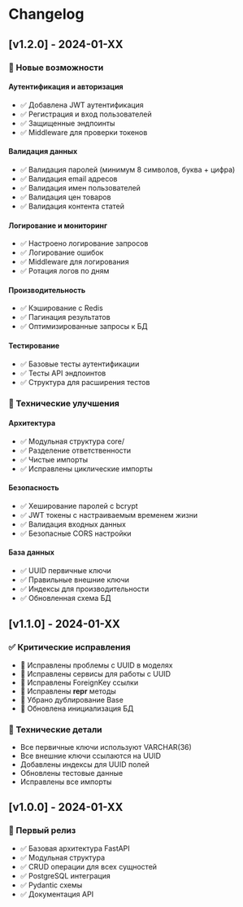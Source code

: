 # Changelog

## [v1.2.0] - 2024-01-XX

### 🚀 Новые возможности

#### Аутентификация и авторизация
- ✅ Добавлена JWT аутентификация
- ✅ Регистрация и вход пользователей
- ✅ Защищенные эндпоинты
- ✅ Middleware для проверки токенов

#### Валидация данных
- ✅ Валидация паролей (минимум 8 символов, буква + цифра)
- ✅ Валидация email адресов
- ✅ Валидация имен пользователей
- ✅ Валидация цен товаров
- ✅ Валидация контента статей

#### Логирование и мониторинг
- ✅ Настроено логирование запросов
- ✅ Логирование ошибок
- ✅ Middleware для логирования
- ✅ Ротация логов по дням

#### Производительность
- ✅ Кэширование с Redis
- ✅ Пагинация результатов
- ✅ Оптимизированные запросы к БД

#### Тестирование
- ✅ Базовые тесты аутентификации
- ✅ Тесты API эндпоинтов
- ✅ Структура для расширения тестов

### 🔧 Технические улучшения

#### Архитектура
- ✅ Модульная структура core/
- ✅ Разделение ответственности
- ✅ Чистые импорты
- ✅ Исправлены циклические импорты

#### Безопасность
- ✅ Хеширование паролей с bcrypt
- ✅ JWT токены с настраиваемым временем жизни
- ✅ Валидация входных данных
- ✅ Безопасные CORS настройки

#### База данных
- ✅ UUID первичные ключи
- ✅ Правильные внешние ключи
- ✅ Индексы для производительности
- ✅ Обновленная схема БД

## [v1.1.0] - 2024-01-XX

### ✅ Критические исправления

- 🔧 Исправлены проблемы с UUID в моделях
- 🔧 Исправлены сервисы для работы с UUID
- 🔧 Исправлены ForeignKey ссылки
- 🔧 Исправлены __repr__ методы
- 🔧 Убрано дублирование Base
- 🔧 Обновлена инициализация БД

### 🔧 Технические детали

- Все первичные ключи используют VARCHAR(36)
- Все внешние ключи ссылаются на UUID
- Добавлены индексы для UUID полей
- Обновлены тестовые данные
- Исправлены все импорты

## [v1.0.0] - 2024-01-XX

### 🎉 Первый релиз

- ✅ Базовая архитектура FastAPI
- ✅ Модульная структура
- ✅ CRUD операции для всех сущностей
- ✅ PostgreSQL интеграция
- ✅ Pydantic схемы
- ✅ Документация API 